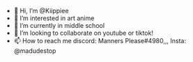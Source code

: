 - 👋 Hi, I’m @Kiippiee
- 👀 I’m interested in art anime
- 🌱 I’m currently in middle school
- 💞️ I’m looking to collaborate on youtube or tiktok!
- 📫 How to reach me discord: Manners Please#4980,,, Insta: @madudestop


<!---
Kiippiee/Kiippiee is a ✨ special ✨ repository because its `README.md` (this file) appears on your GitHub profile.
You can click the Preview link to take a look at your changes.
--->
